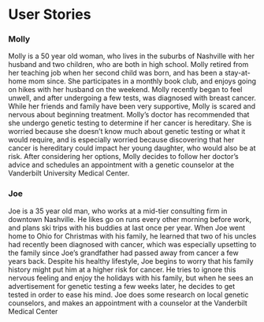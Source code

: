 # User Stories

### Molly
Molly is a 50 year old woman, who lives in the suburbs of Nashville with her husband and two children, who are both in high school.  Molly retired from her teaching job when her second child was born, and has been a stay-at-home mom since. She participates in a monthly book club, and enjoys going on hikes with her husband on the weekend. Molly recently began to feel unwell, and after undergoing a few tests, was diagnosed with breast cancer. While her friends and family have been very supportive, Molly is scared and nervous about beginning treatment. Molly’s doctor has recommended that she undergo genetic testing to determine if her cancer is hereditary. She is worried because she doesn’t know much about genetic testing or what it would require, and is especially worried because discovering that her cancer is hereditary could impact her young daughter, who would also be at risk. After considering her options, Molly decides to follow her doctor’s advice and schedules an appointment with a genetic counselor at the Vanderbilt University Medical Center.

### Joe
Joe is a 35 year old man, who works at a mid-tier consulting firm in downtown Nashville. He likes go on runs every other morning before work, and plans ski trips with his buddies at last once per year. When Joe went home to Ohio for Christmas with his family, he learned that two of his uncles had recently been diagnosed with cancer, which was especially upsetting to the family since Joe’s grandfather had passed away from cancer a few years back.  Despite his healthy lifestyle, Joe begins to worry that his family history might put him at a higher risk for cancer. He tries to ignore this nervous feeling and enjoy the holidays with his family, but when he sees an advertisement for genetic testing a few weeks later, he decides to get tested in order to ease his mind. Joe does some research on local genetic counselors, and makes an appointment with a counselor at the Vanderbilt Medical Center
